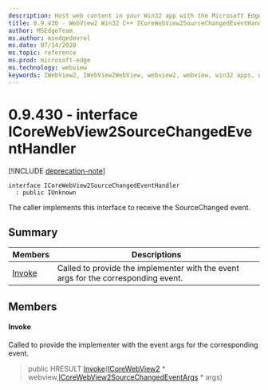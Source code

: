 ```yaml
---
description: Host web content in your Win32 app with the Microsoft Edge WebView2 control
title: 0.9.430 - WebView2 Win32 C++ ICoreWebView2SourceChangedEventHandler
author: MSEdgeTeam
ms.author: msedgedevrel
ms.date: 07/14/2020
ms.topic: reference
ms.prod: microsoft-edge
ms.technology: webview
keywords: IWebView2, IWebView2WebView, webview2, webview, win32 apps, win32, edge, ICoreWebView2, ICoreWebView2Host, browser control, edge html
---
```


# 0.9.430 - interface ICoreWebView2SourceChangedEventHandler 

[!INCLUDE [deprecation-note](../../includes/deprecation-note.md)]

```
interface ICoreWebView2SourceChangedEventHandler
  : public IUnknown
```

The caller implements this interface to receive the SourceChanged event.

## Summary

 Members                        | Descriptions
--------------------------------|---------------------------------------------
[Invoke](#invoke) | Called to provide the implementer with the event args for the corresponding event.

## Members

#### Invoke 

Called to provide the implementer with the event args for the corresponding event.

> public HRESULT [Invoke](#invoke)([ICoreWebView2](ICoreWebView2.md) * webview,[ICoreWebView2SourceChangedEventArgs](ICoreWebView2SourceChangedEventArgs.md) * args)

